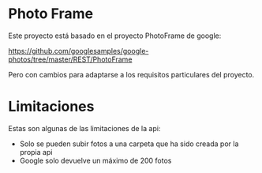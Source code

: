 # Photo Frame 

Este proyecto está basado en el proyecto PhotoFrame de google: 

https://github.com/googlesamples/google-photos/tree/master/REST/PhotoFrame

Pero con cambios para adaptarse a los requisitos particulares del proyecto.

# Limitaciones

Estas son algunas de las limitaciones de la api:
 - Solo se pueden subir fotos a una carpeta que ha sido creada por la propia api
 - Google solo devuelve un máximo de 200 fotos
 

